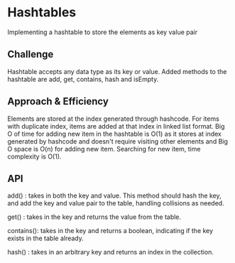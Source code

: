 # Hashtables
<!-- Short summary or background information -->
Implementing a hashtable to store the elements as key value pair

## Challenge
<!-- Description of the challenge -->
Hashtable accepts any data type as its key or value. Added methods to the hashtable are add, get, contains, hash
and isEmpty.

## Approach & Efficiency
<!-- What approach did you take? Why? What is the Big O space/time for this approach? -->
Elements are stored at the index generated through hashcode. For items with duplicate index, items are added at that 
index in linked list format. Big O of time for adding new item in the hashtable is O(1) as it stores at index generated by hashcode and
doesn't require visiting other elements and Big O space is O(n) for adding new item. 
Searching for new item, time complexity is O(1).
 

## API
<!-- Description of each method publicly available in each of your hashtable -->
add()     : takes in both the key and value. This method should hash the key, and add the key and value pair to the table, 
handling collisions as needed.

get()     : takes in the key and returns the value from the table.

contains(): takes in the key and returns a boolean, indicating if the key exists in the table already.

hash()    : takes in an arbitrary key and returns an index in the collection.